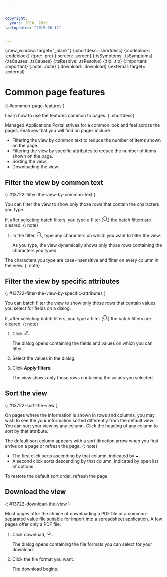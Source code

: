 ```yaml
---


copyright:
  years: 2018, 2019
lastupdated: "2019-06-12"


---
```


{:new_window: target="_blank"} 
{:shortdesc: .shortdesc} 
{:codeblock: .codeblock} 
{:pre: .pre} 
{:screen: .screen} 
{:tsSymptoms: .tsSymptoms} 
{:tsCauses: .tsCauses} 
{:tsResolve: .tsResolve} 
{:tip: .tip} 
{:important: .important} 
{:note: .note} 
{:download: .download} 
{:external: target= .external} 

# Common page features
{: #common-page-features } 

Learn how to use the features common to pages.
{: shortdesc} 

Managed Applications Portal strives for a common look and feel across
the pages. Features that you will find on pages include

  - Filtering the view by common text to reduce the number of items
    shown on the page.
  - Filtering the view by specific attributes to reduce the number of
    items shown on the page.
  - Sorting the view.
  - Downloading the view.

## Filter the view by common text
{: #13722-filter-the-view-by-common-text } 

You can filter the view to show only those rows that contain the
characters you type.

If, after selecting batch filters, you type a filter (<svg
aria-label="search magnifier" alt="search magnifier" fill-rule="evenodd"
height="16" role="img" viewBox="0 0 16 16" width="16" alt="Filter
By">View your applicationsFilter By</title><path d="M6.5 12a5.5 5.5
0 1 0 0-11 5.5 5.5 0 0 0 0 11zm4.936-1.27l4.563
4.557-.707.708-4.563-4.558a6.5 6.5 0 1 1 .707-.707z"/></svg>) the
batch filters are cleared.
{: note} 

1.  In the filter, <svg aria-label="search magnifier" alt="search
    magnifier" fill-rule="evenodd" height="16" role="img" viewBox="0 0
    16 16" width="16" alt="Filter By">View your applicationsFilter
    By</title><path d="M6.5 12a5.5 5.5 0 1 0 0-11 5.5 5.5 0 0 0 0
    11zm4.936-1.27l4.563 4.557-.707.708-4.563-4.558a6.5 6.5 0 1 1
    .707-.707z"/></svg>, type any characters on which you want to
    filter the view.
    
    As you type, the view dynamically shows only those rows containing
    the characters you typed.
    
The characters you type are case-insensitive and filter
    on every column in the view.
{: note} 

## Filter the view by specific attributes
{: #13722-filter-the-view-by-specific-attributes } 

You can batch filter the view to show only those rows that contain
values you select for fields on a dialog.

If, after selecting batch filters, you type a filter (<svg
aria-label="search magnifier" alt="search magnifier" fill-rule="evenodd"
height="16" role="img" viewBox="0 0 16 16" width="16" alt="Filter
By">View your applicationsFilter By</title><path d="M6.5 12a5.5 5.5
0 1 0 0-11 5.5 5.5 0 0 0 0 11zm4.936-1.27l4.563
4.557-.707.708-4.563-4.558a6.5 6.5 0 1 1 .707-.707z"/></svg>) the
batch filters are cleared.
{: note} 

1.  Click <svg aria-label="filter sliders" alt="filter sliders"
    height="14" viewBox="0 0 16 12" width="16"><g
    fill-rule="nonzero"><path d="M8.05 2a2.5 2.5 0 0 1 4.9
    0H16v1h-3.05a2.5 2.5 0 0 1-4.9 0H0V2h8.05zm2.45 2a1.5 1.5 0 1 0 0-3
    1.5 1.5 0 0 0 0 3zM3.05 9a2.5 2.5 0 0 1 4.9 0H16v1H7.95a2.5 2.5 0 0
    1-4.9 0H0V9h3.05zm2.45 2a1.5 1.5 0 1 0 0-3 1.5 1.5 0 0 0 0
    3z"/></g></svg>.
    
    The dialog opens containing the fields and values on which you can
    filter.

2.  Select the values in the dialog.

3.  Click **Apply filters**.
    
    The view shows only those rows containing the values you selected.

## Sort the view
{: #13722-sort-the-view } 

On pages where the information is shown in rows and columns, you may
wish to see the your information sorted differently from the default
view. You can sort your view by any column. Click the heading of any
column to sort by that attribute.

The default sort column appears with a sort direction arrow
when you first arrive on a page or refresh the page.
{: note} 

  - The first click sorts ascending by that column, indicated by <svg
    aria-label="open list of options" alt="open list of options"
    fill-rule="evenodd" height="5" role="img" viewBox="0 0 10 5"
    width="10"><title>open list of options</title><path d="M0 0l5
    4.998L10 0z"></path></svg>.
  - A second click sorts descending by that column, indicated by
    open list of options
    .

To restore the default sort order, refresh the page.

## Download the view
{: #13722-download-the-view } 

Most pages offer the choice of downloading a PDF file or a
common-separated value file suitable for import into a spreadsheet
application. A few pages offer only a PDF file.

1.  Click download, <svg alt="Download" aria-label="Download"
    fill-rule="evenodd" height="16" name="download" role="img"
    viewBox="0 0 14 16" width="16"><title>Download</title><path
    d="M7.506 11.03l4.137-4.376.727.687-5.363 5.672-5.367-5.67.726-.687
    4.14 4.374V0h1v11.03z"/><path d="M13 15v-2h1v2a1 1 0 0 1-1 1H1a1 1
    0 0 1-1-1v-2h1v2h12z"/></svg>.
    
    The dialog opens containing the file formats you can select for your
    download.

2.  Click the file format you want.
    
    The download begins.
